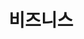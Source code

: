 ---
lastmod: 2022-10-02
title:  비즈니스
weight: 3
level_of_description: 레코드그룹-r3
components: 
  - https://private.textconsulting.io/red-bg.jpg
description: 개인 및 TCG와 조직에서 진행되는 디지털 프로젝트는 비즈니스 계획과 연동되어야 합니다. 연관해서 비즈니스가 포함된 내용을 기록합니다. (현재 공개된 아이템이 없습니다.)
link:
---